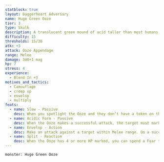 ```yaml
---
statblock: true
layout: Daggerheart Adversary
name: Huge Green Ooze
tier: 3
type: Skulk
description: A translucent green mound of acid taller than most humans.
difficulty: 15
thresholds: 15/30
atk: +3
attack: Ooze Appendage
range: Melee
damage: 3d8+1 mag
hp: 7
stress: 4
experience:
  - Blend In +3
motives_and_tactics:
  - Camouflage
  - creep up
  - envelop
  - multiply
feats:
  - name: Slow - Passive
    desc: When you spotlight the Ooze and they don’t have a token on their stat block, they can’t act yet. Place a token on their stat block and describe what they’re preparing to do. When you spotlight the Ooze and they have a token on their stat block, clear the token and they can act.
  - name: Acidic Form - Passive
    desc: When the Ooze makes a successful attack, the target must mark an Armor Slot without receiving its benefits (they can still use armor to reduce the damage). If they can’t mark an Armor Slot, they must mark an additional HP.
  - name: Envelop - Action
    desc: Make an attack against a target within Melee range. On a success, the Ooze Envelops them and the target must mark 2 Stress. While Enveloped, the target must mark an additional Stress every time they make an action roll. When the Ooze takes Severe damage, all Enveloped targets are freed and the condition is cleared.
  - name: Split - Reaction
    desc: When the Ooze has 4 or more HP marked, you can spend a Fear to split them into two Green Oozes (with no marked HP or Stress). Immediately spotlight both of them.
---
```


```statblock
monster: Huge Green Ooze
```